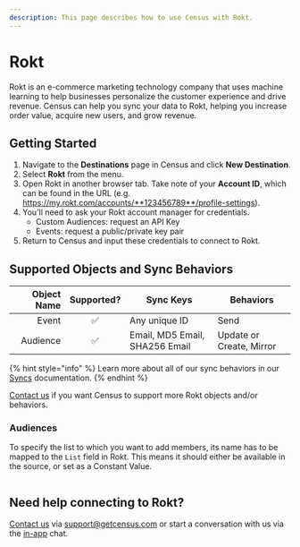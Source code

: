 ```yaml
---
description: This page describes how to use Census with Rokt.
---
```


# Rokt

Rokt is an e-commerce marketing technology company that uses machine learning to help businesses personalize the customer experience and drive revenue. Census can help you sync your data to Rokt, helping you increase order value, acquire new users, and grow revenue.

## Getting Started

1. Navigate to the **Destinations** page in Census and click **New Destination**.
2. Select **Rokt** from the menu.
3. Open Rokt in another browser tab. Take note of your **Account ID**, which can be found in the URL (e.g. https://my.rokt.com/accounts/**123456789**/profile-settings).
4. You'll need to ask your Rokt account manager for credentials.
   * Custom Audiences:  request an API Key
   * Events: request a public/private key pair
5. Return to Census and input these credentials to connect to Rokt.

## Supported Objects and Sync Behaviors <a href="#supported-objects-and-sync-behaviors" id="supported-objects-and-sync-behaviors"></a>

| **Object Name** | **Supported?** | **Sync Keys**                  | **Behaviors**            |
| --------------: | :------------: | ------------------------------ | ------------------------ |
|           Event |        ✅       | Any unique ID                  | Send                     |
|        Audience |        ✅       | Email, MD5 Email, SHA256 Email | Update or Create, Mirror |

{% hint style="info" %}
Learn more about all of our sync behaviors in our [Syncs](../syncs/core-concept/#sync-behaviors) documentation.
{% endhint %}

[Contact us](mailto:support@getcensus.com) if you want Census to support more Rokt objects and/or behaviors.

### Audiences

To specify the list to which you want to add members, its name has to be mapped to the `List` field in Rokt. This means it should either be available in the source, or set as a Constant Value.

<figure><img src="../.gitbook/assets/image (57) (1).png" alt=""><figcaption></figcaption></figure>

## Need help connecting to Rokt?

[Contact us](mailto:support@getcensus.com) via support@getcensus.com or start a conversation with us via the [in-app](https://app.getcensus.com) chat.
